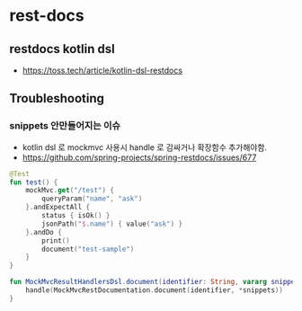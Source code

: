 # rest-docs

## restdocs kotlin dsl

- https://toss.tech/article/kotlin-dsl-restdocs

## Troubleshooting

### snippets 안만들어지는 이슈

- kotlin dsl 로 mockmvc 사용시 handle 로 감싸거나 확장함수 추가해야함.
- https://github.com/spring-projects/spring-restdocs/issues/677

```kotlin
@Test
fun test() {
    mockMvc.get("/test") {
        queryParam("name", "ask")
    }.andExpectAll {
        status { isOk() }
        jsonPath("$.name") { value("ask") }
    }.andDo {
        print()
        document("test-sample")
    }
}

fun MockMvcResultHandlersDsl.document(identifier: String, vararg snippets: Snippet) {
    handle(MockMvcRestDocumentation.document(identifier, *snippets))
}
```
